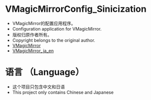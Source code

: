 # VMagicMirrorConfig_Sinicization
- VMagicMirror的配置应用程序。 
- Configuration application for VMagicMirror.
- 版权归原作者所有。 
- Copyright belongs to the original author.
- [VMagicMirror](https://github.com/malaybaku/VMagicMirror)
- [VMagicMirror_ja_en](https://github.com/malaybaku/VMagicMirrorConfig)
# 语言  （Language）
- 这个项目只包含中文和日语
- This project only contains Chinese and Japanese

